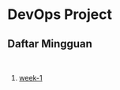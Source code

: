 # DevOps Project

## Daftar Mingguan
<br/>

1.    [week-1](https://github.com/sallfarr77/devops17-dumbways-salman-al-farisi/tree/73de9b4c5734686b487110f5fb530a2af05b8e7b/week-1)
